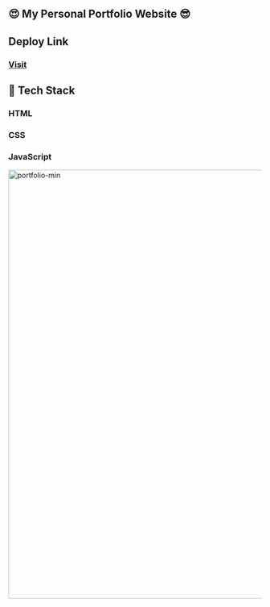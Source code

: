 ## 😍 My Personal Portfolio Website 😎

## Deploy Link
### [Visit](https://ajaychaudhari2212.netlify.app)

## 📌 Tech Stack
  ### HTML
  ### CSS
  ### JavaScript
  
  <img width="851" alt="portfolio-min" src="https://user-images.githubusercontent.com/55138445/195974682-4bd03ebb-7d25-4113-9aa0-c4381215b916.png">
